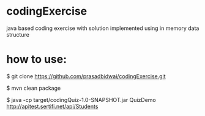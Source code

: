# codingExercise
java based coding exercise with solution implemented using in memory data structure  

# how to use:
$ git clone https://github.com/prasadbidwai/codingExercise.git

$ mvn clean package

$ java -cp target/codingQuiz-1.0-SNAPSHOT.jar QuizDemo http://apitest.sertifi.net/api/Students

